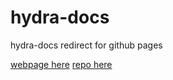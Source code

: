 # hydra-docs
hydra-docs redirect for github pages

[webpage here](https://geikha.github.io/hydra-docs/#/)
[repo here](https://github.com/geikha/hydra-docs)
